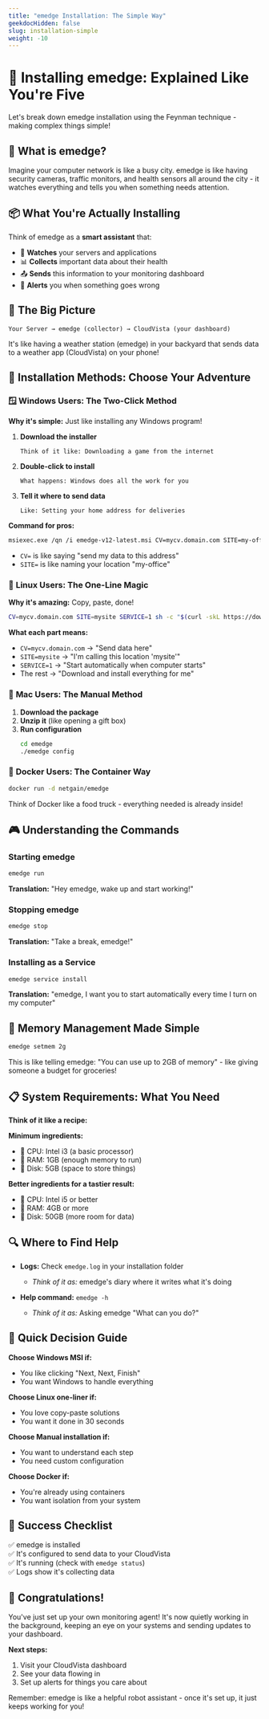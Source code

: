 ```yaml
---
title: "emedge Installation: The Simple Way"
geekdocHidden: false
slug: installation-simple
weight: -10
---
```


# 🎯 Installing emedge: Explained Like You're Five

Let's break down emedge installation using the Feynman technique - making complex things simple!

## 🤔 What is emedge?

Imagine your computer network is like a busy city. emedge is like having security cameras, traffic monitors, and health sensors all around the city - it watches everything and tells you when something needs attention.

## 📦 What You're Actually Installing

Think of emedge as a **smart assistant** that:
- 👀 **Watches** your servers and applications
- 📊 **Collects** important data about their health
- 📤 **Sends** this information to your monitoring dashboard
- 🚨 **Alerts** you when something goes wrong

## 🎨 The Big Picture

```
Your Server → emedge (collector) → CloudVista (your dashboard)
```

It's like having a weather station (emedge) in your backyard that sends data to a weather app (CloudVista) on your phone!

## 🚀 Installation Methods: Choose Your Adventure

### 🪟 **Windows Users: The Two-Click Method**

**Why it's simple:** Just like installing any Windows program!

1. **Download the installer** 
   ```
   Think of it like: Downloading a game from the internet
   ```

2. **Double-click to install**
   ```
   What happens: Windows does all the work for you
   ```

3. **Tell it where to send data**
   ```
   Like: Setting your home address for deliveries
   ```

**Command for pros:**
```bash
msiexec.exe /qn /i emedge-v12-latest.msi CV=mycv.domain.com SITE=my-office
```
- `CV=` is like saying "send my data to this address"
- `SITE=` is like naming your location "my-office"

### 🐧 **Linux Users: The One-Line Magic**

**Why it's amazing:** Copy, paste, done!

```bash
CV=mycv.domain.com SITE=mysite SERVICE=1 sh -c "$(curl -skL https://download.domain.com/emedge/install.sh)"
```

**What each part means:**
- `CV=mycv.domain.com` → "Send data here"
- `SITE=mysite` → "I'm calling this location 'mysite'"
- `SERVICE=1` → "Start automatically when computer starts"
- The rest → "Download and install everything for me"

### 🍎 **Mac Users: The Manual Method**

1. **Download the package**
2. **Unzip it** (like opening a gift box)
3. **Run configuration**
   ```bash
   cd emedge
   ./emedge config
   ```

### 🐳 **Docker Users: The Container Way**

```bash
docker run -d netgain/emedge
```

Think of Docker like a food truck - everything needed is already inside!

## 🎮 Understanding the Commands

### Starting emedge
```bash
emedge run
```
**Translation:** "Hey emedge, wake up and start working!"

### Stopping emedge
```bash
emedge stop
```
**Translation:** "Take a break, emedge!"

### Installing as a Service
```bash
emedge service install
```
**Translation:** "emedge, I want you to start automatically every time I turn on my computer"

## 🧠 Memory Management Made Simple

```bash
emedge setmem 2g
```

This is like telling emedge: "You can use up to 2GB of memory" - like giving someone a budget for groceries!

## 📋 System Requirements: What You Need

**Think of it like a recipe:**

**Minimum ingredients:**
- 🥄 CPU: Intel i3 (a basic processor)
- 🥛 RAM: 1GB (enough memory to run)
- 🍞 Disk: 5GB (space to store things)

**Better ingredients for a tastier result:**
- 🥄 CPU: Intel i5 or better
- 🥛 RAM: 4GB or more
- 🍞 Disk: 50GB (more room for data)

## 🔍 Where to Find Help

- **Logs:** Check `emedge.log` in your installation folder
  - *Think of it as:* emedge's diary where it writes what it's doing
  
- **Help command:** `emedge -h`
  - *Think of it as:* Asking emedge "What can you do?"

## 🎯 Quick Decision Guide

**Choose Windows MSI if:**
- You like clicking "Next, Next, Finish"
- You want Windows to handle everything

**Choose Linux one-liner if:**
- You love copy-paste solutions
- You want it done in 30 seconds

**Choose Manual installation if:**
- You want to understand each step
- You need custom configuration

**Choose Docker if:**
- You're already using containers
- You want isolation from your system

## 🚦 Success Checklist

✅ emedge is installed  
✅ It's configured to send data to your CloudVista  
✅ It's running (check with `emedge status`)  
✅ Logs show it's collecting data  

## 🎉 Congratulations!

You've just set up your own monitoring agent! It's now quietly working in the background, keeping an eye on your systems and sending updates to your dashboard.

**Next steps:**
1. Visit your CloudVista dashboard
2. See your data flowing in
3. Set up alerts for things you care about

Remember: emedge is like a helpful robot assistant - once it's set up, it just keeps working for you!